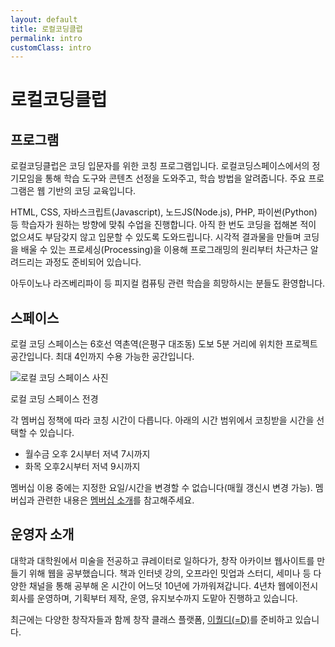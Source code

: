 ```yaml
---
layout: default
title: 로컬코딩클럽
permalink: intro
customClass: intro
---
```


# 로컬코딩클럽

## 프로그램

로컬코딩클럽은 코딩 입문자를 위한 코칭 프로그램입니다. 로컬코딩스페이스에서의 정기모임을 통해 학습 도구와 콘텐츠 선정을 도와주고, 학습 방법을 알려줍니다. 주요 프로그램은 웹 기반의 코딩 교육입니다.

HTML, CSS, 자바스크립트(Javascript), 노드JS(Node.js), PHP, 파이썬(Python) 등 학습자가 원하는 방향에 맞춰 수업을 진행합니다. 아직 한 번도 코딩을 접해본 적이 없으셔도 부담갖지 않고 입문할 수 있도록 도와드립니다. 시각적 결과물을 만들며 코딩을 배울 수 있는 프로세싱(Processing)을 이용해 프로그래밍의 원리부터 차근차근 알려드리는 과정도 준비되어 있습니다.

아두이노나 라즈베리파이 등 피지컬 컴퓨팅 관련 학습을 희망하시는 분들도 환영합니다.

## 스페이스

로컬 코딩 스페이스는 6호선 역촌역(은평구 대조동) 도보 5분 거리에 위치한 프로젝트 공간입니다. 최대 4인까지 수용 가능한 공간입니다.

![로컬 코딩 스페이스 사진](../assets/images/local-coding-space.jpg)

<span class="image-description">로컬 코딩 스페이스 전경</span>

각 멤버십 정책에 따라 코칭 시간이 다릅니다. 아래의 시간 범위에서 코칭받을 시간을 선택할 수 있습니다.

- 월수금 오후 2시부터 저녁 7시까지
- 화목 오후2시부터 저녁 9시까지

멤버십 이용 중에는 지정한 요일/시간을 변경할 수 없습니다(매월 갱신시 변경 가능). 멤버십과 관련한 내용은 [멤버십 소개](/membership)를 참고해주세요.

## 운영자 소개

대학과 대학원에서 미술을 전공하고 큐레이터로 일하다가, 창작 아카이브 웹사이트를 만들기 위해 웹을 공부했습니다. 책과 인터넷 강의, 오프라인 밋업과 스터디, 세미나 등 다양한 채널을 통해 공부해 온 시간이 어느덧 10년에 가까워져갑니다. 4년차 웹에이전시 회사를 운영하며, 기획부터 제작, 운영, 유지보수까지 도맡아 진행하고 있습니다.

최근에는 다양한 창작자들과 함께 창작 클래스 플랫폼, [이퀄디(=D)](https://equald.io)를 준비하고 있습니다.
